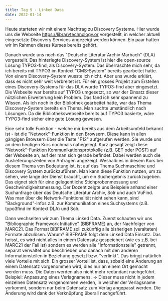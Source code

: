 ```yaml
---
title: Tag 9 - Linked Data
date: 2022-01-14
---
```


Heute starteten wir mit einem Nachtrag zu Discovery Systeme. Hier wurde uns die Webseite https://librarytechnology.or vorgestellt, in welcher aktuell eingesetzte Discovery Services angezeigt werden können. Ein paar hatten wir im Rahmen dieses Kurses bereits gehört. 

Danach wurde uns noch das "Deutsche Literatur Archiv Marbach" (DLA) vorgestellt. Das hinterlegte Discovery-System ist hier die open-source Lösung TYPO3-find, als Discovery-System. Das überraschte mich sehr, da ich bereits mit TYPO3 im Kontext "CMS-System" bereits gearbeitet hatte. Von einem Discovery-System wusste ich nicht. Aber uns wurde erklärt, dass es nicht sehr weit verbreitet ist. Für ein grosses Projekt zum Erstellen eines Discovery-Systems für das DLA wurde TYPO3-find aber eingesetzt. Die Webseite war bereits auf TYPO3 umgesetzt, so war der Einsatz dieser nützlichen Erweiterung kein Problem. Das fand ich sehr spannend zu Wissen. Als ich noch in der Bibliothek gearbeitet hatte, war das Thema Discovery-System bereits ein Thema. Man suchte umständlich nach Lösungen. Da die Bibliothekswebseite bereits auf TYPO3 basierte, wäre TYPO3-find sicher eine gute Lösung gewesen.

Eine sehr tolle Funktion - welche mir bereits aus dem Arbeitsumfeld bekannt ist - ist die "Network"-Funktion in den Browsern. Diese kann in allen gängigen Browsern über die Taste "F12" aufgerufen werden. Sie wurde uns an dem heutigen Kurs nochmals nahegelegt. Kurz gesagt zeigt diese "Network"-Funktion Kommunikationsprotokolle (z.B. GET oder POST) auf der Webseite an, auf der man sich gerade befindet. Dabei werden auch die Auslieferungszeiten von Anfragen angezeigt. Weshalb es in diesem Kurs bei diesem Thema von Bedeutung ist, ist auf das Thema Suchmaschine und Discovery System zurückzuführen. Man kann diese Funktion nutzen, um zu sehen, wie lange der Dienst braucht, um ein Suchergebnis zurückzugeben. Das eignet sich für eine gelegentliche Stichprobenmessung und Geschwindigkeitsmessung. Der Dozent zeigte uns Beispiele anhand einer Suchanfrage über das Deutsche Literatur Archiv, Solr und auch VuFind. Was man über die Network-Funktionalität nicht sehen kann, sind "Background"-Infos z.B. zur Kommunikation eines Suchsystems (z.B. typo3find im Kontext DLA) und Solr.

Dann wechselten wir zum Thema Linked Data. Zuerst schauten wir uns "Bibliographic Framework Initiative" (BIBFRAME) an, der Nachfolger von MARC21. Das Format BIBFRAME soll zukünftig alle bisherigen (veralteten) Formate abzulösen. Warum? BIBFRAME folgt dem Linked Data Einsatz. Das heisst, es wird nicht alles in einem Datensatz gespeichert (wie es z.B. bei MARC21 der Fall ist) sondern es werden alle "Informationsteile" getrennt, separat verwaltet und beschrieben und danach mit den anderen Informationsteilen in Beziehung gesetzt bzw. "verlinkt". Das bringt natürlich viele Vorteile mit sich. Ein grosser Vorteil ist, dass, sobald eine Änderung an einem Datensatz vorgenommen wird, dies nur an einem Ort gemacht werden muss. Die Daten werden also nicht mehr redundant nachgeführt. Beispiel: Anpassung eines Verlagnamens. -> Dieser muss nicht in jedem einzelnen Datensatz vorgenommen werden, in welcher der Verlagsname vorkommt, sondern nur beim Datensatz zum Verlag angepasst werden. Die Änderung wird dank der Verknüpfung überall nachgeführt.
